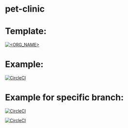 # pet-clinic
# Template:
[![<ORG_NAME>](https://circleci.com/<VCS>/<ORG_NAME>/<PROJECT_NAME>.svg?style=svg)](<LINK>)

# Example:
[![CircleCI](https://circleci.com/gh/circleci/circleci-docs.svg?style=svg)](https://circleci.com/gh/circleci/circleci-docs)

# Example for specific branch:
[![CircleCI](https://circleci.com/gh/circleci/circleci-docs/tree/teesloane-patch-5.svg?style=svg)](https://circleci.com/gh/circleci/circleci-docs/?branch=teesloane-patch-5)

[![CircleCI](https://dl.circleci.com/status-badge/img/gh/MichaelSsSs88/pet-clinic/tree/master.svg?style=svg)](https://dl.circleci.com/status-badge/redirect/gh/MichaelSsSs88/pet-clinic/tree/master)
